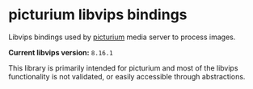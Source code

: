 # picturium libvips bindings

Libvips bindings used by [picturium](https://github.com/lamka02sk/picturium) media server to process images.

**Current libvips version:** `8.16.1`

This library is primarily intended for picturium and most of the libvips functionality is not validated, or easily accessible through abstractions.
